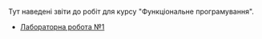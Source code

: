 Тут наведені звіти до робіт для курсу "Функціональне програмування".

- [Лабораторна робота №1](lab1)
